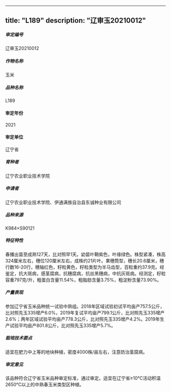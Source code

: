 
---
title: "L189"
description: "辽审玉20210012"
---
##### 审定编号 
辽审玉20210012

##### 作物名称
玉米

##### 品种名称
L189

#### 审定年份
2021	

#### 审定单位
辽宁省

##### 育种者
辽宁农业职业技术学院

##### 申请者
辽宁农业职业技术学院、伊通满族自治县东诚种业有限公司

##### 品种来源
K984×S90121 

##### 特征特性
春播出苗至成熟127天，比对照早1天。幼苗叶鞘紫色，叶缘绿色。株型紧凑，株高324厘米左右，穗位120厘米左右，成株约21片叶。果穗筒型，穗长20.6厘米，穗行数16-20行，穗轴红色，籽粒黄色，籽粒类型为半马齿型，百粒重约37.9克。经鉴定，抗大斑病，感茎腐病，抗穗腐病，抗丝黑穗病，中抗灰斑病。经测定，籽粒容重797克/升，粗蛋白含量11.54%，粗脂肪含量3.75%，粗淀粉含量73.90%。

##### 产量表现
参加辽宁省玉米品种统一试验中熟组。2018年区域试验初试平均亩产757.5公斤，比对照先玉335增产6.0%，2019年复试平均亩产799.1公斤，比对照先玉335增产2.6%；两年区域试验平均亩产778.3公斤，比对照先玉335增产4.2%。2019年生产试验平均亩产801.8公斤，比对照先玉335增产5.7%。

##### 栽培技术要点
适宜在肥力中上等的地块种植，密度4000株/亩左右，注意防治茎腐病。

##### 审定意见
该品种符合辽宁省玉米品种审定标准，通过审定。适宜在辽宁省≥10℃活动积温2650℃以上的中熟春玉米类型区种植。


